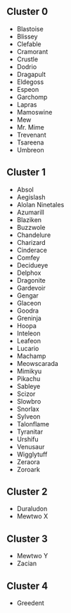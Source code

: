 ## Cluster 0
- Blastoise
- Blissey
- Clefable
- Cramorant
- Crustle
- Dodrio
- Dragapult
- Eldegoss
- Espeon
- Garchomp
- Lapras
- Mamoswine
- Mew
- Mr. Mime
- Trevenant
- Tsareena
- Umbreon

## Cluster 1
- Absol
- Aegislash
- Alolan Ninetales
- Azumarill
- Blaziken
- Buzzwole
- Chandelure
- Charizard
- Cinderace
- Comfey
- Decidueye
- Delphox
- Dragonite
- Gardevoir
- Gengar
- Glaceon
- Goodra
- Greninja
- Hoopa
- Inteleon
- Leafeon
- Lucario
- Machamp
- Meowscarada
- Mimikyu
- Pikachu
- Sableye
- Scizor
- Slowbro
- Snorlax
- Sylveon
- Talonflame
- Tyranitar
- Urshifu
- Venusaur
- Wigglytuff
- Zeraora
- Zoroark

## Cluster 2
- Duraludon
- Mewtwo X

## Cluster 3
- Mewtwo Y
- Zacian

## Cluster 4
- Greedent

